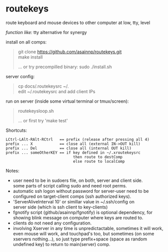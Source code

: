 # routekeys
route keyboard and mouse devices to other computer 
at low, tty, level

*function like:* tty alternative for synergy

install on all comps:  
> git clone https://github.com/asainnp/routekeys.git  
> make install  
>  
> ... or try precompilled binary:  sudo ./install.sh

server config:  
> cp docs/.routekeysrc ~/.  
> edit ~/.routekeysrc and add client IPs  

run on server (inside some virtual terminal or tmux/screen):  
> routekeysloop.sh  
> 
> ... or first try 'make test'

Shortcuts:  
```
LCtrl-LAlt-RAlt-RCtrl   == prefix (release after pressing all 4)  
prefix ... X            == close all (external IN->OUT kill) 
prefix ... Del          == close all (internal OUT kill) 
prefix ... someOtherKEY == if key defined in ~/.xroutekeysrc
                              then route to destComp
                              else route to localComp
```


Notes:  
* user need to be in sudoers file, on both, server and client side.  
  some parts of script calling sudo and need root perms.  
* automatic ssh logon without password for server-user need to be  
  configured on target-client comps (ssh authorized keys).  
* 'ServerAliveInterval 10' or simillar value in ~/.ssh/config on  
  server side (which is ssh client to key-clients)
* fgnotify script (github/asainnp/fgnotify) is optional dependency,
  for showing blink message on computer where keys are routed to.
* clients do not need any configuration.
* involving Xserver in any time is unpredictactable, sometimes it will work, even mouse will work, and touchpad's too, but sometimes (on some xservers nothing...), so just type prefix+space (space as random undefined key) to return to main(server) comp.

